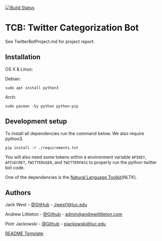 [![Build Status](https://travis-ci.com/jweezy24/Twitter_bot_project.svg?branch=main)](https://travis-ci.com/github/jweezy24/Twitter_bot_project)
# TCB: Twitter Categorization Bot


See TwitterBotProject.md for project report.


## Installation

OS X & Linux:

Debian:

```
sudo apt install python3
```

Arch:

```
sudo pacman -Sy python python-pip 
```




## Development setup

To install all dependencies run the command below. We also require python3. 

```
pip install -r ./requirements.txt
```

You will also need some tokens within a environment variable `APIKEY`, `APISECRET`, `TWITTERUSER`, and `TWITTERPASS` to properly run the python twitter bot code.

One of the dependencies is the [Natural Language Toolkit](https://www.nltk.org/)(NLTK).


## Authors

Jack West – [@GitHub](https://github.com/jweezy24) - Jwest1@luc.edu 

Andrew Littleton - [@Github](https://github.com/alittleton98) - admin@andrewlittleton.com

Piotr Jackowski - [@Github](https://github.com/pjack7oo) - pjackowski@luc.edu

[README Template](https://github.com/dbader/readme-template)



